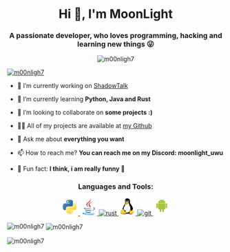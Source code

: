 <h1 align="center">Hi 👋, I'm MoonLight</h1>
<h3 align="center">A passionate developer, who loves programming, hacking and learning new things 😜</h3>
<p align="center"> <img src="https://komarev.com/ghpvc/?username=m00nligh7&label=Profile%20views&color=0e75b6&style=flat" alt="m00nligh7" /> </p>
<p align="left"> <a href="https://github.com/ryo-ma/github-profile-trophy"><img src="https://github-profile-trophy.vercel.app/?username=m00nligh7" alt="m00nligh7" /></a> </p>

- 🔭 I’m currently working on [ShadowTalk](https://github.com/m00nligh7/ShadowTalk)

- 🌱 I’m currently learning **Python, Java and Rust**

- 🤫 I’m looking to collaborate on **some projects :)**

- 👨‍💻 All of my projects are available at [my Github](https://github.com/m00nligh7?tab=repositories)

- 💬 Ask me about **everything you want**

- 📫 How to reach me? **You can reach me on my Discord: __moonlight_uwu__**

- 🤭 Fun fact: **I think, i am really funny 🤭**

<h3 align="center">Languages and Tools:</h3>
<p align="center"> 
<a href="https://www.python.org" target="_blank" rel="noreferrer"> <img src="https://raw.githubusercontent.com/devicons/devicon/master/icons/python/python-original.svg" alt="python" width="40" height="40"/>
</a>
<a href="https://www.java.com" target="_blank" rel="noreferrer"> <img src="https://raw.githubusercontent.com/devicons/devicon/master/icons/java/java-original.svg" alt="java" width="40" height="40"/>
</a>
<a href="https://www.rust-lang.org" target="_blank" rel="noreferrer"> <img src="https://upload.wikimedia.org/wikipedia/commons/0/0f/Original_Ferris.svg" alt="rust" width="40" height="40"/>
</a>
<a href="https://www.linux.org/" target="_blank" rel="noreferrer"> <img src="https://raw.githubusercontent.com/devicons/devicon/master/icons/linux/linux-original.svg" alt="linux" width="40" height="40"/>
</a>
<a href="https://git-scm.com/" target="_blank" rel="noreferrer"> <img src="https://www.vectorlogo.zone/logos/git-scm/git-scm-icon.svg" alt="git" width="40" height="40"/> 
</a>
<a href="https://developer.android.com" target="_blank" rel="noreferrer"> <img src="https://raw.githubusercontent.com/devicons/devicon/master/icons/android/android-original-wordmark.svg" alt="android" width="40" height="40"/>
</a>
</p>

<p><img align="left" src="https://github-readme-stats.vercel.app/api/top-langs?username=m00nligh7&show_icons=true&locale=en&layout=compact" alt="m00nligh7"/></p>

<p>&nbsp;<img align="center" src="https://github-readme-stats.vercel.app/api?username=m00nligh7&show_icons=true&locale=en" alt="m00nligh7"/></p>

<p><img align="center" src="https://github-readme-streak-stats.herokuapp.com/?user=m00nligh7&" alt="m00nligh7"/></p>

